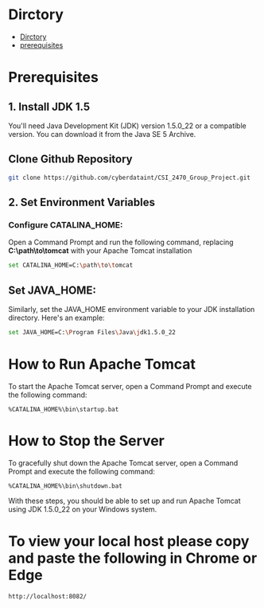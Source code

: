 # Dirctory 
 - [Dirctory](Dirctory)
 - [prerequisites](Prerequisites)


# Prerequisites
## 1. Install JDK 1.5
You'll need Java Development Kit (JDK) version 1.5.0_22 or a compatible version. You can download it from the Java SE 5 Archive.

## Clone Github Repository 

~~~sh
git clone https://github.com/cyberdataint/CSI_2470_Group_Project.git
~~~

## 2. Set Environment Variables
### Configure CATALINA_HOME:

Open a Command Prompt and run the following command, replacing **C:\path\to\tomcat** with your Apache Tomcat installation 


~~~sh
set CATALINA_HOME=C:\path\to\tomcat
~~~
## Set JAVA_HOME:

Similarly, set the JAVA_HOME environment variable to your JDK installation directory. Here's an example:

~~~sh
set JAVA_HOME=C:\Program Files\Java\jdk1.5.0_22
~~~
# How to Run Apache Tomcat

To start the Apache Tomcat server, open a Command Prompt and execute the following command:

~~~
%CATALINA_HOME%\bin\startup.bat
~~~

# How to Stop the Server
To gracefully shut down the Apache Tomcat server, open a Command Prompt and execute the following command:
~~~
%CATALINA_HOME%\bin\shutdown.bat
~~~
With these steps, you should be able to set up and run Apache Tomcat using JDK 1.5.0_22 on your Windows system.

# To view your local host please copy and paste the following in Chrome or Edge 

~~~
http://localhost:8082/
~~~

